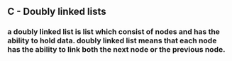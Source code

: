 ## __C - Doubly linked lists__

### a doubly linked list is list which consist of nodes and has the ability to hold data. doubly linked list  means that each node has the ability to link both  the next node or the previous node.
